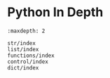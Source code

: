 # Python In Depth

```{toctree}
:maxdepth: 2

str/index
list/index
functions/index
control/index
dict/index
```
